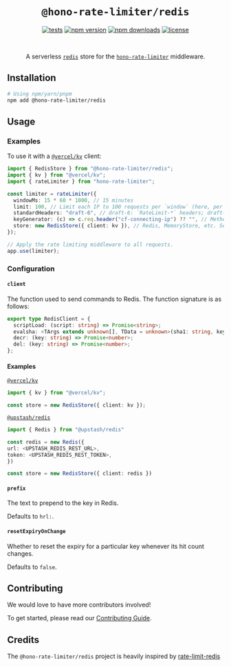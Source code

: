 # <div align="center"> `@hono-rate-limiter/redis` </div>

<div align="center">

[![tests](https://img.shields.io/github/actions/workflow/status/rhinobase/hono-rate-limiter/test.yml)](https://github.com/rhinobase/hono-rate-limiter/actions/workflows/test.yml)
[![npm version](https://img.shields.io/npm/v/@hono-rate-limiter/redis.svg)](https://npmjs.org/package/@hono-rate-limiter/redis "View this project on NPM")
[![npm downloads](https://img.shields.io/npm/dm/@hono-rate-limiter/redis)](https://www.npmjs.com/package/@hono-rate-limiter/redis)
[![license](https://img.shields.io/npm/l/@hono-rate-limiter/redis)](LICENSE)

</div>

<br>

<div align="center">

A serverless [`redis`](https://github.com/redis/redis) store for the
[`hono-rate-limiter`](https://github.com/rhinobase/hono-rate-limiter)
middleware.

</div>

## Installation

```sh
# Using npm/yarn/pnpm
npm add @hono-rate-limiter/redis
```

## Usage

### Examples

To use it with a [`@vercel/kv`](https://github.com/redis/node-redis) client:

```ts
import { RedisStore } from "@hono-rate-limiter/redis";
import { kv } from "@vercel/kv";
import { rateLimiter } from "hono-rate-limiter";

const limiter = rateLimiter({
  windowMs: 15 * 60 * 1000, // 15 minutes
  limit: 100, // Limit each IP to 100 requests per `window` (here, per 15 minutes).
  standardHeaders: "draft-6", // draft-6: `RateLimit-*` headers; draft-7: combined `RateLimit` header
  keyGenerator: (c) => c.req.header("cf-connecting-ip") ?? "", // Method to generate custom identifiers for clients.
  store: new RedisStore({ client: kv }), // Redis, MemoryStore, etc. See below.
});

// Apply the rate limiting middleware to all requests.
app.use(limiter);
```

### Configuration

#### `client`

The function used to send commands to Redis. The function signature is as
follows:

```ts
export type RedisClient = {
  scriptLoad: (script: string) => Promise<string>;
  evalsha: <TArgs extends unknown[], TData = unknown>(sha1: string, keys: string[], args: TArgs) => Promise<TData>;
  decr: (key: string) => Promise<number>;
  del: (key: string) => Promise<number>;
};
```

#### Examples

[`@vercel/kv`](https://github.com/@vercel/kv)

```ts
import { kv } from "@vercel/kv";

const store = new RedisStore({ client: kv });
```

[`@upstash/redis`](https://github.com/@upstash/redis)

```ts
import { Redis } from "@upstash/redis"

const redis = new Redis({
url: <UPSTASH_REDIS_REST_URL>,
token: <UPSTASH_REDIS_REST_TOKEN>,
})

const store = new RedisStore({ client: redis })
```

#### `prefix`

The text to prepend to the key in Redis.

Defaults to `hrl:`.

#### `resetExpiryOnChange`

Whether to reset the expiry for a particular key whenever its hit count changes.

Defaults to `false`.

## Contributing

We would love to have more contributors involved!

To get started, please read our [Contributing Guide](https://github.com/rhinobase/hono-rate-limiter/blob/main/CONTRIBUTING.md).

## Credits

The `@hono-rate-limiter/redis` project is heavily inspired by [rate-limit-redis](https://github.com/express-rate-limit/rate-limit-redis)
